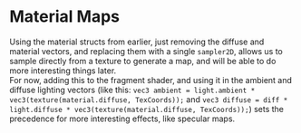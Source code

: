 # Material Maps
Using the material structs from earlier, just removing the diffuse and material vectors, and replacing them with a single `sampler2D`, allows us to sample directly from a texture to generate a map, and will be able to do more interesting things later.<br>
For now, adding this to the fragment shader, and using it in the ambient and diffuse lighting vectors (like this: `vec3 ambient = light.ambient * vec3(texture(material.diffuse, TexCoords));` and `vec3 diffuse = diff * light.diffuse * vec3(texture(material.diffuse, TexCoords));`) sets the precedence for more interesting effects, like specular maps.
